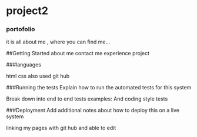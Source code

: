 # project2 
### portofolio
it is all about me , where you can find me...

##Getting Started
about me
contact me
experience
project


###languages

html
css
also used git hub

###Running the tests
Explain how to run the automated tests for this system

Break down into end to end tests
examples:
And coding style tests

###Deployment
Add additional notes about how to deploy this on a live system

linking my pages with git hub and able to edit